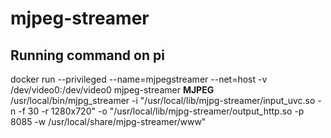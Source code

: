 # mjpeg-streamer
## Running command on pi
docker run --privileged --name=mjpegstreamer --net=host -v /dev/video0:/dev/video0 mjpeg-streamer
**MJPEG**
/usr/local/bin/mjpg_streamer -i "/usr/local/lib/mjpg-streamer/input_uvc.so -n -f 30 -r 1280x720" -o "/usr/local/lib/mjpg-streamer/output_http.so -p 8085 -w /usr/local/share/mjpg-streamer/www"
